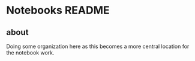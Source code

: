 # Notebooks README

## about

Doing some organization here as this becomes a more central location for the notebook work.
